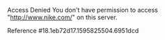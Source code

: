 Access Denied You don't have permission to access "http://www.nike.com/" on this server.

Reference #18.1eb72d17.1595825504.6951dcd